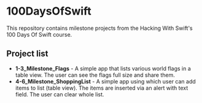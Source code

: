 # 100DaysOfSwift

This repository contains milestone projects from the Hacking With Swift's 100 Days Of Swift course.

## Project list

- **1-3_Milestone_Flags** - A simple app that lists various world flags in a table view. The user can see the flags full size and share them.
- **4-6_Milestone_ShoppingList** - A simple app using which user can add items to list (table view). The items are inserted via an alert with text field. The user can clear whole list.

